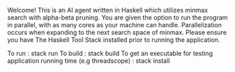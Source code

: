 Welcome! This is an AI agent written in Haskell which utilizes minmax search with alpha-beta pruning. You are given the option to run the program in parallel, with as many cores as your machine can handle. Parallelization occurs when expanding to the next search space of minmax. Please ensure you have The Haskell Tool Stack installed prior to running the application. 

To run : stack run
To build : stack build
To get an executable for testing application running time (e.g threadscope) : stack install
